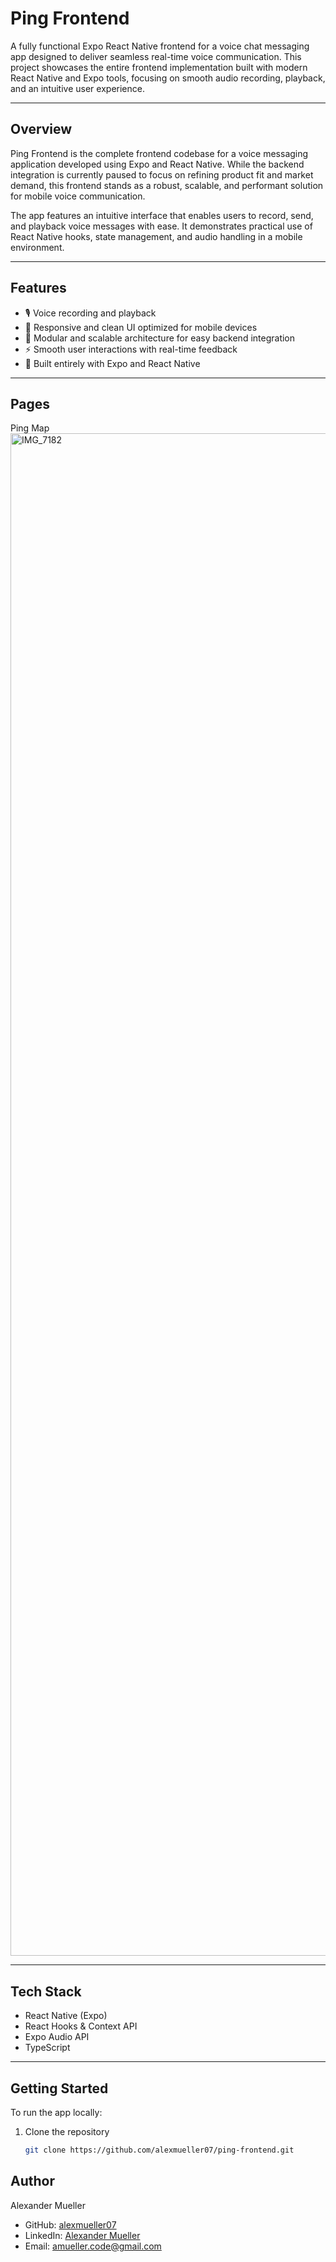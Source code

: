# Ping Frontend

A fully functional Expo React Native frontend for a voice chat messaging app designed to deliver seamless real-time voice communication. This project showcases the entire frontend implementation built with modern React Native and Expo tools, focusing on smooth audio recording, playback, and an intuitive user experience.

---

## Overview

Ping Frontend is the complete frontend codebase for a voice messaging application developed using Expo and React Native. While the backend integration is currently paused to focus on refining product fit and market demand, this frontend stands as a robust, scalable, and performant solution for mobile voice communication.

The app features an intuitive interface that enables users to record, send, and playback voice messages with ease. It demonstrates practical use of React Native hooks, state management, and audio handling in a mobile environment.

---

## Features

- 🎙️ Voice recording and playback  
- 📲 Responsive and clean UI optimized for mobile devices
- 🔄 Modular and scalable architecture for easy backend integration  
- ⚡ Smooth user interactions with real-time feedback  
- 🧩 Built entirely with Expo and React Native  

---
## Pages 
Ping Map
<img width="1125" height="2436" alt="IMG_7182" src="https://github.com/user-attachments/assets/3adda869-a55f-4305-86b2-360926f7db20" />


---

## Tech Stack

- React Native (Expo)  
- React Hooks & Context API  
- Expo Audio API  
- TypeScript 

---

## Getting Started

To run the app locally:

1. Clone the repository  
   ```bash
   git clone https://github.com/alexmueller07/ping-frontend.git

## Author

Alexander Mueller

- GitHub: [alexmueller07](https://github.com/alexmueller07)
- LinkedIn: [Alexander Mueller](https://www.linkedin.com/in/alexander-mueller-021658307/)
- Email: amueller.code@gmail.com
